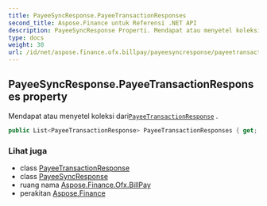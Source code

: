 ```yaml
---
title: PayeeSyncResponse.PayeeTransactionResponses
second_title: Aspose.Finance untuk Referensi .NET API
description: PayeeSyncResponse Properti. Mendapat atau menyetel koleksi dariPayeeTransactionResponse .
type: docs
weight: 30
url: /id/net/aspose.finance.ofx.billpay/payeesyncresponse/payeetransactionresponses/
---
```

## PayeeSyncResponse.PayeeTransactionResponses property

Mendapat atau menyetel koleksi dari[`PayeeTransactionResponse`](../../payeetransactionresponse/) .

```csharp
public List<PayeeTransactionResponse> PayeeTransactionResponses { get; set; }
```

### Lihat juga

* class [PayeeTransactionResponse](../../payeetransactionresponse/)
* class [PayeeSyncResponse](../)
* ruang nama [Aspose.Finance.Ofx.BillPay](../../payeesyncresponse/)
* perakitan [Aspose.Finance](../../../)


